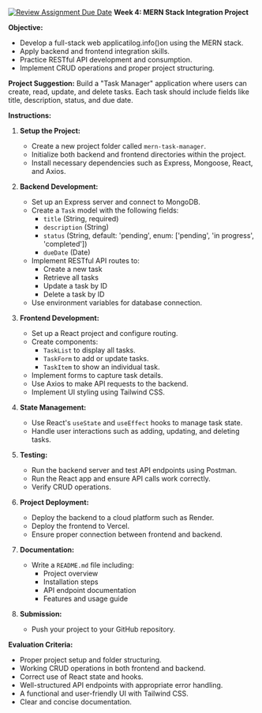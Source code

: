 [![Review Assignment Due Date](https://classroom.github.com/assets/deadline-readme-button-22041afd0340ce965d47ae6ef1cefeee28c7c493a6346c4f15d667ab976d596c.svg)](https://classroom.github.com/a/qLSYLPjq)
**Week 4: MERN Stack Integration Project**

**Objective:**

- Develop a full-stack web applicatilog.info()on using the MERN stack.
- Apply backend and frontend integration skills.
- Practice RESTful API development and consumption.
- Implement CRUD operations and proper project structuring.

**Project Suggestion:** Build a "Task Manager" application where users can create, read, update, and delete tasks. Each task should include fields like title, description, status, and due date.

**Instructions:**

1. **Setup the Project:**
   - Create a new project folder called `mern-task-manager`.
   - Initialize both backend and frontend directories within the project.
   - Install necessary dependencies such as Express, Mongoose, React, and Axios.

2. **Backend Development:**
   - Set up an Express server and connect to MongoDB.
   - Create a `Task` model with the following fields:
     - `title` (String, required)
     - `description` (String)
     - `status` (String, default: 'pending', enum: ['pending', 'in progress', 'completed'])
     - `dueDate` (Date)
   - Implement RESTful API routes to:
     - Create a new task
     - Retrieve all tasks
     - Update a task by ID
     - Delete a task by ID
   - Use environment variables for database connection.

3. **Frontend Development:**
   - Set up a React project and configure routing.
   - Create components:
     - `TaskList` to display all tasks.
     - `TaskForm` to add or update tasks.
     - `TaskItem` to show an individual task.
   - Implement forms to capture task details.
   - Use Axios to make API requests to the backend.
   - Implement UI styling using Tailwind CSS.

4. **State Management:**
   - Use React's `useState` and `useEffect` hooks to manage task state.
   - Handle user interactions such as adding, updating, and deleting tasks.

5. **Testing:**
   - Run the backend server and test API endpoints using Postman.
   - Run the React app and ensure API calls work correctly.
   - Verify CRUD operations.

6. **Project Deployment:**
   - Deploy the backend to a cloud platform such as Render.
   - Deploy the frontend to Vercel.
   - Ensure proper connection between frontend and backend.

7. **Documentation:**
   - Write a `README.md` file including:
     - Project overview
     - Installation steps
     - API endpoint documentation
     - Features and usage guide

8. **Submission:**
   - Push your project to your GitHub repository.

**Evaluation Criteria:**

- Proper project setup and folder structuring.
- Working CRUD operations in both frontend and backend.
- Correct use of React state and hooks.
- Well-structured API endpoints with appropriate error handling.
- A functional and user-friendly UI with Tailwind CSS.
- Clear and concise documentation.

